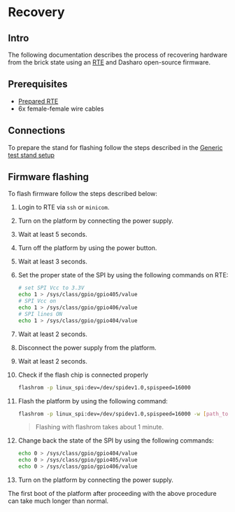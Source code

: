 # Recovery

## Intro

The following documentation describes the process of recovering hardware from
the brick state using an [RTE](../../transparent-validation/rte/introduction.md)
and Dasharo open-source firmware.

## Prerequisites

* [Prepared RTE](../../transparent-validation/rte/v1.1.0/quick-start-guide.md)
* 6x female-female wire cables

## Connections

To prepare the stand for flashing follow the steps described in
the [Generic test stand setup](../../unified-test-documentation/generic-testing-stand-setup.md#detailed-description-of-the-process)

## Firmware flashing

To flash firmware follow the steps described below:

1. Login to RTE via `ssh` or `minicom`.
2. Turn on the platform by connecting the power supply.
3. Wait at least 5 seconds.
4. Turn off the platform by using the power button.
5. Wait at least 3 seconds.
6. Set the proper state of the SPI by using the following commands on RTE:

    ```bash
    # set SPI Vcc to 3.3V
    echo 1 > /sys/class/gpio/gpio405/value
    # SPI Vcc on
    echo 1 > /sys/class/gpio/gpio406/value
    # SPI lines ON
    echo 1 > /sys/class/gpio/gpio404/value
    ```

7. Wait at least 2 seconds.
8. Disconnect the power supply from the platform.
9. Wait at least 2 seconds.
10. Check if the flash chip is connected properly

    ```bash
    flashrom -p linux_spi:dev=/dev/spidev1.0,spispeed=16000
    ```

11. Flash the platform by using the following command:

    ```bash
    flashrom -p linux_spi:dev=/dev/spidev1.0,spispeed=16000 -w [path_to_binary]
    ```

    > Flashing with flashrom takes about 1 minute.

12. Change back the state of the SPI by using the following commands:

    ```bash
    echo 0 > /sys/class/gpio/gpio404/value
    echo 0 > /sys/class/gpio/gpio405/value
    echo 0 > /sys/class/gpio/gpio406/value
    ```

13. Turn on the platform by connecting the power supply.

The first boot of the platform after proceeding with the above procedure can
take much longer than normal.
